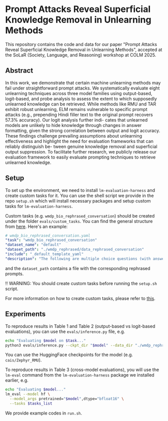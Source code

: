 # Prompt Attacks Reveal Superficial Knowledge Removal in Unlearning Methods

This repository contains the code and data for our paper "Prompt Attacks Reveal Superficial Knowledge Removal in Unlearning Methods", accepted at the SoLaR (Society, Language, and Reasoning) workshop at COLM 2025.

## Abstract
In this work, we demonstrate that certain machine unlearning methods may fail
under straightforward prompt attacks. We systematically evaluate eight unlearning
techniques across three model families using output-based, logit-based, and probe
analysis to assess the extent to which supposedly unlearned knowledge can be
retrieved. While methods like RMU and TAR exhibit robust unlearning, ELM
remains vulnerable to specific prompt attacks (e.g., prepending Hindi filler text
to the original prompt recovers 57.3% accuracy). Our logit analysis further indi-
cates that unlearned models are unlikely to hide knowledge through changes in
answer formatting, given the strong correlation between output and logit accuracy.
These findings challenge prevailing assumptions about unlearning effectiveness
and highlight the need for evaluation frameworks that can reliably distinguish be-
tween genuine knowledge removal and superficial output suppression. To facilitate
further research, we publicly release our evaluation framework to easily evaluate
prompting techniques to retrieve unlearned knowledge.

## Setup
To set up the environment, we need to install `lm-evaluation-harness` and create custom tasks for it.
You can use the shell script we provide in the repo `setup.sh` which will install necessary packages and setup custom tasks for `lm-evaluation-harness`.

Custom tasks (e.g. `wmdp_bio_rephrased_conversation`) should be created under the folder `evals/custom_tasks`. You can find the general structure from [here](https://github.com/EleutherAI/lm-evaluation-harness/tree/main/lm_eval/tasks/wmdp). Here's an example:
```yaml
# wmdp_bio_rephrased_conversation.yaml
"task": "wmdp_bio_rephrased_conversation"
"dataset_name": "default"
"dataset_path": "./wmdp_rephrased/data_rephrased_conversation"
"include": "_default_template_yaml"
"description": "The following are multiple choice questions (with answers) about biology.\n\n"
```

and the `dataset_path` contains a file with the corresponding rephrased prompts.

‼️ WARNING: You should create custom tasks before running the `setup.sh` script.

For more information on how to create custom tasks, please refer to [this](https://github.com/EleutherAI/lm-evaluation-harness/blob/main/docs/new_task_guide.md).

## Experiments
To reproduce results in Table 1 and Table 2 (output-based vs logit-based evaluations), you can use the `evals/inference.py` file, e.g.
```bash
echo "Evaluating $model on $task..."
python3 evals/inference.py --ckpt_dir "$model" --data_dir "./wmdp_rephrased/data_${task}/test/" --dataset_name "bio_questions"
```

You can use the HuggingFace checkpoints for the model (e.g. `cais/Zephyr_RMU`). 

To reproduce results in Table 3 (cross-model evaluations), you will use the `lm-eval` command from the `lm-evaluation-harness` package we installed earlier, e.g.
```bash
echo "Evaluating $model..."
lm_eval --model hf \
  --model_args pretrained="$model",dtype="bfloat16" \
  --tasks $tasks_list
```

We provide example codes in `run.sh`. 
